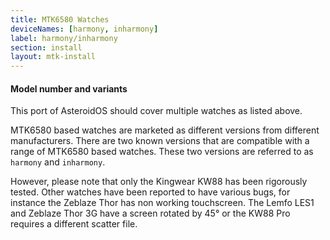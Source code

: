 ```yaml
---
title: MTK6580 Watches
deviceNames: [harmony, inharmony]
label: harmony/inharmony
section: install
layout: mtk-install
---
```


<div class="callout callout-info">
    <h4>Model number and variants</h4>
    <p>This port of AsteroidOS should cover multiple watches as listed above.</p>
    <p>MTK6580 based watches are marketed as different versions from different manufacturers. There are two known versions that are compatible with a range of MTK6580 based watches. These two versions are referred to as <code>harmony</code> and <code>inharmony</code>.</p>
    <p>However, please note that only the Kingwear KW88 has been rigorously tested. Other watches have been reported to have various bugs, for instance the Zeblaze Thor has non working touchscreen. The Lemfo LES1 and Zeblaze Thor 3G have a screen rotated by 45° or the KW88 Pro requires a different scatter file.</p>
</div>
